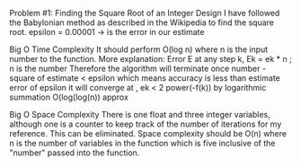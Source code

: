 Problem #1: Finding the Square Root of an Integer
Design
I have followed the Babylonian method as described in the Wikipedia to find the square root. 
epsilon = 0.00001  -> is the error in our estimate


Big O Time Complexity
It should perform O(log n) where n is the input number to the function.
More explanation:
Error E at any step k, Ek = ek * n ; n is the number
Therefore the algorithm will terminate once number - square of estimate < epsilon
which means accuracy is less than estimate error of epsilon
it will converge at , ek < 2 power(-f(k))
by logarithmic summation O(log(log(n)) approx


Big O Space Complexity
There is one float and three integer variables, although one is a counter to keep track of the number of iterations for my reference. This can be eliminated. Space complexity should be O(n) where n is the number of variables in the function which is five inclusive of the "number" passed into the function.
